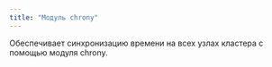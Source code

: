 ```yaml
---
title: "Модуль chrony"
---
```


Обеспечивает синхронизацию времени на всех узлах кластера с помощью модуля chrony.
